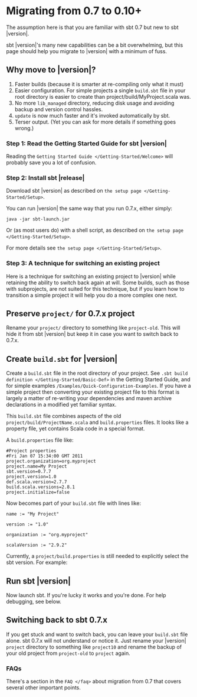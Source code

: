 Migrating from 0.7 to 0.10+
===========================

The assumption here is that you are familiar with sbt 0.7 but new to sbt
|version|.

sbt |version|'s many new capabilities can be a bit overwhelming, but
this page should help you migrate to |version| with a minimum of fuss.

Why move to |version|?
----------------------

1.  Faster builds (because it is smarter at re-compiling only what it
    must)
2.  Easier configuration. For simple projects a single `build.sbt` file
    in your root directory is easier to create than
    project/build/MyProject.scala was.
3.  No more `lib_managed` directory, reducing disk usage and avoiding
    backup and version control hassles.
4.  `update` is now much faster and it's invoked automatically by sbt.
5.  Terser output. (Yet you can ask for more details if something goes
    wrong.)

### Step 1: Read the Getting Started Guide for sbt |version|

Reading the `Getting Started Guide </Getting-Started/Welcome>` will
probably save you a lot of confusion.

### Step 2: Install sbt |release|

Download sbt |version| as described on
`the setup page </Getting-Started/Setup>`.

You can run |version| the same way that you run 0.7.x, either simply:

``` {.sourceCode .console}
java -jar sbt-launch.jar
```

Or (as most users do) with a shell script, as described on
`the setup page </Getting-Started/Setup>`.

For more details see `the setup page </Getting-Started/Setup>`.

### Step 3: A technique for switching an existing project

Here is a technique for switching an existing project to |version| while
retaining the ability to switch back again at will. Some builds, such as
those with subprojects, are not suited for this technique, but if you
learn how to transition a simple project it will help you do a more
complex one next.

Preserve `project/` for 0.7.x project
-------------------------------------

Rename your `project/` directory to something like `project-old`. This
will hide it from sbt |version| but keep it in case you want to switch
back to 0.7.x.

Create `build.sbt` for |version|
--------------------------------

Create a `build.sbt` file in the root directory of your project. See
`.sbt build definition </Getting-Started/Basic-Def>` in the Getting
Started Guide, and for simple examples
`/Examples/Quick-Configuration-Examples`. If you have a simple project
then converting your existing project file to this format is largely a
matter of re-writing your dependencies and maven archive declarations in
a modified yet familiar syntax.

This `build.sbt` file combines aspects of the old
`project/build/ProjectName.scala` and `build.properties` files. It looks
like a property file, yet contains Scala code in a special format.

A `build.properties` file like:

``` {.sourceCode .text}
#Project properties
#Fri Jan 07 15:34:00 GMT 2011
project.organization=org.myproject
project.name=My Project
sbt.version=0.7.7
project.version=1.0
def.scala.version=2.7.7
build.scala.versions=2.8.1
project.initialize=false
```

Now becomes part of your `build.sbt` file with lines like:

    name := "My Project"

    version := "1.0"

    organization := "org.myproject"

    scalaVersion := "2.9.2"

Currently, a `project/build.properties` is still needed to explicitly
select the sbt version. For example:

Run sbt |version|
-----------------

Now launch sbt. If you're lucky it works and you're done. For help
debugging, see below.

Switching back to sbt 0.7.x
---------------------------

If you get stuck and want to switch back, you can leave your `build.sbt`
file alone. sbt 0.7.x will not understand or notice it. Just rename your
|version| `project` directory to something like `project10` and rename
the backup of your old project from `project-old` to `project` again.

### FAQs

There's a section in the `FAQ </faq>` about migration from 0.7 that
covers several other important points.
